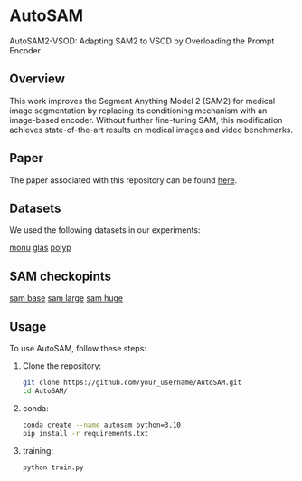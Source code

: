 # AutoSAM
AutoSAM2-VSOD: Adapting SAM2 to VSOD by Overloading the Prompt Encoder

## Overview

This work improves the Segment Anything Model 2 (SAM2) for medical image segmentation by replacing its conditioning mechanism with an image-based encoder. Without further fine-tuning SAM, this modification achieves state-of-the-art results on medical images and video benchmarks. 

## Paper

The paper associated with this repository can be found [here](https://arxiv.org/pdf/2306.06370.pdf).

## Datasets

We used the following datasets in our experiments:

[monu](https://drive.google.com/drive/folders/1bzyHsDWhjhiwzpx_zJ5dpMG3-5F-nhT4?usp=drive_link)
[glas](https://drive.google.com/drive/folders/1z9xBesNhvuM08yUOpOWcUy7OnBGHenFv?usp=drive_link)
[polyp](https://drive.google.com/drive/folders/1S11HsauwKO206CPzrGBnTid-nbQMhbZz?usp=drive_link)

## SAM checkopints

[sam base](https://drive.google.com/file/d/1ZwKc-7Q8ZaHfbGVKvvkz_LPBemxHyVpf/view?usp=drive_link)
[sam large](https://drive.google.com/file/d/16AhGjaVXrlheeXte8rvS2g2ZstWye3Xx/view?usp=drive_link)
[sam huge](https://drive.google.com/file/d/1tFYGukHxUCbCG3wPtuydO-lYakgpSYDd/view?usp=drive_link)

## Usage

To use AutoSAM, follow these steps:

1. Clone the repository:

   ```bash
   git clone https://github.com/your_username/AutoSAM.git
   cd AutoSAM/

2. conda:

   ```bash
   conda create --name autosam python=3.10
   pip install -r requirements.txt

3. training:
   ```bash
   python train.py

